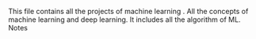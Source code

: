 This file contains all the projects of machine learning .
All the concepts of machine learning and deep learning. 
It includes all the algorithm of ML.
Notes
